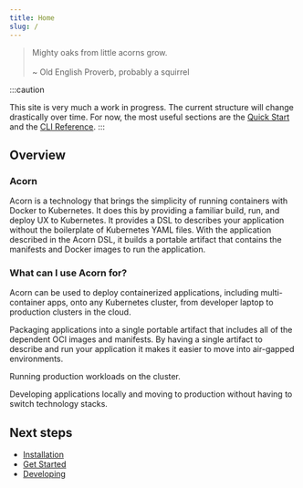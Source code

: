```yaml
---
title: Home
slug: /
---
```


> <div style={{"font-family":"Apple Chancery", "font-size": 32}}>Mighty oaks from little acorns grow.</div>
> <br/>
>
> <div style={{"font-family":"Apple Chancery", "font-size": 20}}>~ Old English Proverb, probably a squirrel</div>

:::caution

This site is very much a work in progress. The current structure will change drastically over time. For now, the most useful sections are the [Quick Start](20-quickstart.md) and the [CLI Reference](100-Reference/01-command-line/acorn.md).
:::

## Overview

### Acorn

Acorn is a technology that brings the simplicity of running containers with Docker to Kubernetes. It does this by providing a familiar build, run, and deploy UX to Kubernetes. It provides a DSL to describes your application without the boilerplate of Kubernetes YAML files. With the application described in the Acorn DSL, it builds a portable artifact that contains the manifests and Docker images to run the application.

### What can I use Acorn for?

Acorn can be used to deploy containerized applications, including multi-container apps, onto any Kubernetes cluster, from developer laptop to production clusters in the cloud.

Packaging applications into a single portable artifact that includes all of the dependent OCI images and manifests. By having a single artifact to describe and run your application it makes it easier to move into air-gapped environments.

Running production workloads on the cluster.

Developing applications locally and moving to production without having to switch technology stacks.

## Next steps

* [Installation](/installation/installing)
* [Get Started](/Get%20Started/Running%20Apps)
* [Developing](/Develop%20with%20Acorn)
